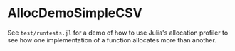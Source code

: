 # AllocDemoSimpleCSV

See `test/runtests.jl` for a demo of how to use Julia's allocation profiler to see how one
implementation of a function allocates more than another.
